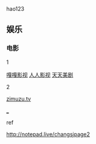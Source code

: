 hao123

## 娱乐

### 电影

1

[嘎嘎影视](https://www.gagays.com)
[人人影视](http://#)
[天天美剧](http://cn163.net/)

2

[zimuzu.tv](http://www.zimuzu.tv/)

[_](https://www.v2ex.com/t/334502)


ref

http://notepad.live/changsjpage2

